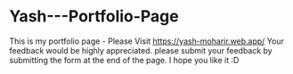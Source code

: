 # Yash---Portfolio-Page
This is my portfolio page - Please Visit https://yash-moharir.web.app/ 
Your feedback would be highly appreciated.
please submit your feedback by submitting the form at the end of the page.
I hope you like it :D
